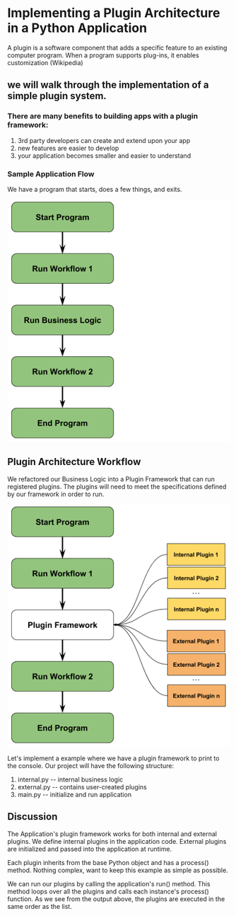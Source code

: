 # Implementing a Plugin Architecture in a Python Application
A plugin is a software component that adds a specific feature to an existing computer program. When a program supports plug-ins, it enables customization (Wikipedia)

## we will walk through the implementation of a simple plugin system.
###  There are many benefits to building apps with a plugin framework:
1. 3rd party developers can create and extend upon your app
2. new features are easier to develop
3. your application becomes smaller and easier to understand

### Sample Application Flow
We have a program that starts, does a few things, and exits.

![Alt text](pics\program-workflow.png "a title")

## Plugin Architecture Workflow
We refactored our Business Logic into a Plugin Framework that can run registered plugins. The plugins will need to meet the specifications defined by our framework in order to run.

![Alt text](pics\program-workflow-plugin-system.png "a title")


Let's implement a example where we have a plugin framework to print to the console. Our project will have the following structure:

1. internal.py  -- internal business logic
2. external.py  -- contains user-created plugins
3. main.py      --  initialize and run application


## Discussion
The Application's plugin framework works for both internal and external plugins. We define internal plugins in the application code. External plugins are initialized and passed into the application at runtime.

Each plugin inherits from the base Python object and has a process() method. Nothing complex, want to keep this example as simple as possible.

We can run our plugins by calling the application's run() method. This method loops over all the plugins and calls each instance's process() function. As we see from the output above, the plugins are executed in the same order as the list.